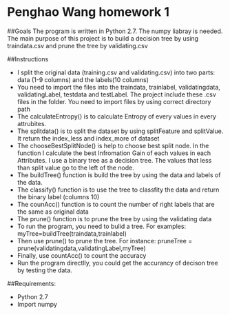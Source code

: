 # Penghao Wang homework 1
##Goals
The program is written in Python 2.7. The numpy liabray is needed. The main purpose of this project is to build a decision tree by using traindata.csv and prune the tree by
validating.csv

##Instructions
 - I split the original data (training.csv and validating.csv) into two parts: data (1-9 columns) and the labels(10 columns)
 -  You need to import the files into the traindata, trainlabel, validatingdata, validatingLabel, testdata and testLabel.
  The project include these .csv files in the folder. You need to import files by using correct directory path
 - The calculateEntropy() is to calculate Entropy of every values in every attrubites.
 - The splitdata() is to split the dataset by using splitFeature and splitValue. It return the index_less and index_more of dataset 
 - The chooseBestSplitNode() is help to choose best split node. In the function I calculate the best Infromation Gain of each values in each Attributes. I use a binary tree as a decision tree.
 The values that less than split value go to the left of the node.
 - The buildTree() function is build the tree by using the data and labels of the data.
 - The classify() function is to use the tree to classfity the data and return the binary label (columns 10)
 - The counAcc() function is to count the number of right labels that are the same as original data
 - The prune() function is to prune the tree by using the validating data
 - To run the program, you need to bulid a tree. For examples: myTree=buildTree(traindata,trainlabel)
 - Then use prune() to prune the tree. For instance: pruneTree = prune(validatingdata,validatingLabel,myTree)
 - Finally, use countAcc() to count the accuracy
 - Run the program directlly, you could get the accurancy of decison tree by testing the data.
 
##Requirements:
 - Python 2.7
 - Import numpy

